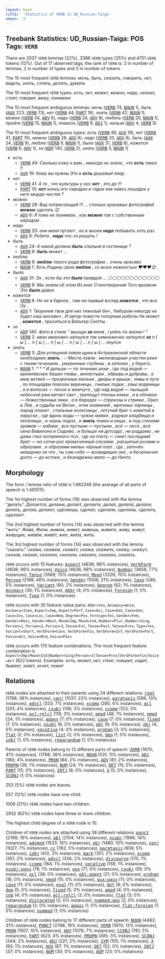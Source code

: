 ```yaml
---
layout: base
title:  'Statistics of VERB in UD_Russian-Taiga'
udver: '2'
---
```


## Treebank Statistics: UD_Russian-Taiga: POS Tags: `VERB`

There are 2037 `VERB` lemmas (22%), 3386 `VERB` types (25%) and 4751 `VERB` tokens (12%).
Out of 17 observed tags, the rank of `VERB` is: 2 in number of lemmas, 2 in number of types and 3 in number of tokens.

The 10 most frequent `VERB` lemmas: <em>мочь, быть, сказать, говорить, нет, видеть, знать, стоять, делать, думать</em>

The 10 most frequent `VERB` types:  <em>есть, нет, может, можно, надо, сказал, стоит, говорит, вижу, понимаю</em>

The 10 most frequent ambiguous lemmas: <em>мочь</em> (<tt><a href="ru_taiga-pos-VERB.html">VERB</a></tt> 74, <tt><a href="ru_taiga-pos-NOUN.html">NOUN</a></tt> 1), <em>быть</em> (<tt><a href="ru_taiga-pos-AUX.html">AUX</a></tt> 223, <tt><a href="ru_taiga-pos-VERB.html">VERB</a></tt> 73), <em>нет</em> (<tt><a href="ru_taiga-pos-VERB.html">VERB</a></tt> 44, <tt><a href="ru_taiga-pos-PART.html">PART</a></tt> 19), <em>знать</em> (<tt><a href="ru_taiga-pos-VERB.html">VERB</a></tt> 42, <tt><a href="ru_taiga-pos-NOUN.html">NOUN</a></tt> 1), <em>можно</em> (<tt><a href="ru_taiga-pos-VERB.html">VERB</a></tt> 34, <tt><a href="ru_taiga-pos-ADV.html">ADV</a></tt> 6), <em>надо</em> (<tt><a href="ru_taiga-pos-VERB.html">VERB</a></tt> 24, <tt><a href="ru_taiga-pos-ADV.html">ADV</a></tt> 8), <em>любить</em> (<tt><a href="ru_taiga-pos-VERB.html">VERB</a></tt> 20, <tt><a href="ru_taiga-pos-NOUN.html">NOUN</a></tt> 1), <em>пройти</em> (<tt><a href="ru_taiga-pos-VERB.html">VERB</a></tt> 15, <tt><a href="ru_taiga-pos-NOUN.html">NOUN</a></tt> 1), <em>плакать</em> (<tt><a href="ru_taiga-pos-VERB.html">VERB</a></tt> 9, <tt><a href="ru_taiga-pos-ADJ.html">ADJ</a></tt> 1), <em>нельзя</em> (<tt><a href="ru_taiga-pos-ADV.html">ADV</a></tt> 4, <tt><a href="ru_taiga-pos-VERB.html">VERB</a></tt> 3)

The 10 most frequent ambiguous types:  <em>есть</em> (<tt><a href="ru_taiga-pos-VERB.html">VERB</a></tt> 49, <tt><a href="ru_taiga-pos-AUX.html">AUX</a></tt> 19), <em>нет</em> (<tt><a href="ru_taiga-pos-VERB.html">VERB</a></tt> 41, <tt><a href="ru_taiga-pos-PART.html">PART</a></tt> 10), <em>можно</em> (<tt><a href="ru_taiga-pos-VERB.html">VERB</a></tt> 28, <tt><a href="ru_taiga-pos-ADV.html">ADV</a></tt> 6), <em>надо</em> (<tt><a href="ru_taiga-pos-VERB.html">VERB</a></tt> 20, <tt><a href="ru_taiga-pos-ADV.html">ADV</a></tt> 8), <em>быть</em> (<tt><a href="ru_taiga-pos-AUX.html">AUX</a></tt> 24, <tt><a href="ru_taiga-pos-VERB.html">VERB</a></tt> 9), <em>люблю</em> (<tt><a href="ru_taiga-pos-VERB.html">VERB</a></tt> 9, <tt><a href="ru_taiga-pos-NOUN.html">NOUN</a></tt> 1), <em>было</em> (<tt><a href="ru_taiga-pos-AUX.html">AUX</a></tt> 31, <tt><a href="ru_taiga-pos-VERB.html">VERB</a></tt> 8), <em>кажется</em> (<tt><a href="ru_taiga-pos-VERB.html">VERB</a></tt> 6, <tt><a href="ru_taiga-pos-ADV.html">ADV</a></tt> 1), <em>за</em> (<tt><a href="ru_taiga-pos-ADP.html">ADP</a></tt> 140, <tt><a href="ru_taiga-pos-VERB.html">VERB</a></tt> 2), <em>знать</em> (<tt><a href="ru_taiga-pos-VERB.html">VERB</a></tt> 3, <tt><a href="ru_taiga-pos-NOUN.html">NOUN</a></tt> 1)


* <em>есть</em>
  * <tt><a href="ru_taiga-pos-VERB.html">VERB</a></tt> 49: <em>Сколько езжу к вам , никогда не знала , что <b>есть</b> такое !!</em>
  * <tt><a href="ru_taiga-pos-AUX.html">AUX</a></tt> 19: <em>Кому вы нужны Это и <b>есть</b> дешевый пиар .</em>
* <em>нет</em>
  * <tt><a href="ru_taiga-pos-VERB.html">VERB</a></tt> 41: <em>А то , что культуры у нас <b>нет</b> , это да !!!</em>
  * <tt><a href="ru_taiga-pos-PART.html">PART</a></tt> 10: <em><b>нет</b> конец его смраден и гадок как навоз лошадок у него морда чистая ?</em>
* <em>можно</em>
  * <tt><a href="ru_taiga-pos-VERB.html">VERB</a></tt> 28: <em>Вид потрясающий !!! ... столько красивых фотографий <b>можно</b> сделать 😉</em>
  * <tt><a href="ru_taiga-pos-ADV.html">ADV</a></tt> 6: <em>Я тоже не понимаю , как <b>можно</b> так с собственным народом .</em>
* <em>надо</em>
  * <tt><a href="ru_taiga-pos-VERB.html">VERB</a></tt> 20: <em>они меня пугают , но в жизни <b>надо</b> побывать хоть раз</em>
  * <tt><a href="ru_taiga-pos-ADV.html">ADV</a></tt> 8: <em>Ребята , <b>надо</b> что-то решать !</em>
* <em>быть</em>
  * <tt><a href="ru_taiga-pos-AUX.html">AUX</a></tt> 24: <em>А какой должна <b>быть</b> спальня в гостинице ?</em>
  * <tt><a href="ru_taiga-pos-VERB.html">VERB</a></tt> 9: <em><b>быть</b> может …</em>
* <em>люблю</em>
  * <tt><a href="ru_taiga-pos-VERB.html">VERB</a></tt> 9: <em><b>люблю</b> такого рода фотографии .. очень красиво</em>
  * <tt><a href="ru_taiga-pos-NOUN.html">NOUN</a></tt> 1: <em>Хоть Родину свою <b>люблю</b> , со всею нежностью ❤️❤️❤️😊 .</em>
* <em>было</em>
  * <tt><a href="ru_taiga-pos-AUX.html">AUX</a></tt> 31: <em>Эх , если бы это <b>было</b> правдой ... ⚪⚪⚪⚪⚪⚪⚪⚪⚪⚪⚪⚪</em>
  * <tt><a href="ru_taiga-pos-VERB.html">VERB</a></tt> 8: <em>Мы знаем об этом Из книг Стихотворений Того времени Это <b>было</b> давно</em>
* <em>кажется</em>
  * <tt><a href="ru_taiga-pos-VERB.html">VERB</a></tt> 6: <em>Но не в Европу , там на первый взгляд <b>кажется</b> , что все Ок .</em>
  * <tt><a href="ru_taiga-pos-ADV.html">ADV</a></tt> 1: <em>Творения твои для них тяжелый бич , Нибуром никогда не будет наш москвич , И автор повести топорныя работы Не может , <b>кажется</b> , проситься в Вальтер Скотты .</em>
* <em>за</em>
  * <tt><a href="ru_taiga-pos-ADP.html">ADP</a></tt> 140: <em>Фото в стиле " выходи <b>за</b> меня , гулять по жизни ! "</em>
  * <tt><a href="ru_taiga-pos-VERB.html">VERB</a></tt> 2: <em>иван иванович запнулся так немножечко запнулся <b>за</b> п [ ы ] ... п [ ы ] ... п [ ы ] ... п [ ы ] ... п [ ы ] ... пнулся</em>
* <em>знать</em>
  * <tt><a href="ru_taiga-pos-VERB.html">VERB</a></tt> 3: <em>Для успешной ловли щуки в Астраханской области необходимо <b>знать</b> : ✅ Места ловли : мелководные участки реки с тихим течением , умеренные глубины , в затонах , у берега .</em>
  * <tt><a href="ru_taiga-pos-NOUN.html">NOUN</a></tt> 1: <em>* * * И дальше — по течению реки , где под водой — кремлёвских башен главы , монастыри , обрывы и дубравы , а меж ветвей — прозрачные мальки , дворы и крыши , нивы и луга , по площадям повозок вереницы , гнилые лодки , злые водяницы , а в волосах — песок и жемчуга , где над водой — пыльцой небесной ржи витает свет , трепещут птичьи клики , и в облаках — божественные лики , а в бородах — стрекозы и стрижи , Орел и Лев , и судьбы на Весах , огни знамений , мрачные зарницы , парад планет , стальные колесницы , летучий бриг с кометой в парусах , где вдоль воды — чужие маяки , родные кладбища и пепелища , и чернь подла , и <b>знать</b> темна и нища , и под стенами храмов — кабаки , все пустыни — пустыни , всё — леса , всё окна Вавилона и Содома , и больше ни детсада , ни роддома , ни даже глаз потерянного пса , где на плоту — гниет последний брат — на сотни раз промоченный слезами , расшитый розами и образами , и образами милых чёрный плат , где , заточён неведомо за что , ты сам себе — всевидящее око , и бесконечно долго — до истока , и безнадежно мало — до Ничто .</em>

## Morphology

The form / lemma ratio of `VERB` is 1.662248 (the average of all parts of speech is 1.491511).

The 1st highest number of forms (16) was observed with the lemma “делать”: <em>Делается, делаем, делает, делаете, делал, делала, делали, делать, делаю, делают, сделаешь, сделал, сделали, сделаны, сделать, сделают</em>.

The 2nd highest number of forms (14) was observed with the lemma “жить”: <em>Живя, Жили, живем, живет, живешь, живите, живу, живут, живущих, живём, живёт, жил, жила, жить</em>.

The 3rd highest number of forms (14) was observed with the lemma “сказать”: <em>cкажи, скажем, скажет, скажи, скажите, скажу, скажут, сказав, сказал, сказала, сказали, сказало, сказано, сказать</em>.

`VERB` occurs with 15 features: <tt><a href="ru_taiga-feat-Aspect.html">Aspect</a></tt> (4636; 98% instances), <tt><a href="ru_taiga-feat-VerbForm.html">VerbForm</a></tt> (4636; 98% instances), <tt><a href="ru_taiga-feat-Voice.html">Voice</a></tt> (4636; 98% instances), <tt><a href="ru_taiga-feat-Number.html">Number</a></tt> (3658; 77% instances), <tt><a href="ru_taiga-feat-Tense.html">Tense</a></tt> (3569; 75% instances), <tt><a href="ru_taiga-feat-Mood.html">Mood</a></tt> (3326; 70% instances), <tt><a href="ru_taiga-feat-Person.html">Person</a></tt> (2198; 46% instances), <tt><a href="ru_taiga-feat-Gender.html">Gender</a></tt> (1006; 21% instances), <tt><a href="ru_taiga-feat-Case.html">Case</a></tt> (246; 5% instances), <tt><a href="ru_taiga-feat-Variant.html">Variant</a></tt> (90; 2% instances), <tt><a href="ru_taiga-feat-Degree.html">Degree</a></tt> (62; 1% instances), <tt><a href="ru_taiga-feat-Animacy.html">Animacy</a></tt> (36; 1% instances), <tt><a href="ru_taiga-feat-Abbr.html">Abbr</a></tt> (4; 0% instances), <tt><a href="ru_taiga-feat-Foreign.html">Foreign</a></tt> (1; 0% instances), <tt><a href="ru_taiga-feat-Typo.html">Typo</a></tt> (1; 0% instances)

`VERB` occurs with 35 feature-value pairs: `Abbr=Yes`, `Animacy=Anim`, `Animacy=Inan`, `Aspect=Imp`, `Aspect=Perf`, `Case=Acc`, `Case=Dat`, `Case=Gen`, `Case=Ins`, `Case=Loc`, `Case=Nom`, `Degree=Pos`, `Foreign=Yes`, `Gender=Fem`, `Gender=Masc`, `Gender=Neut`, `Mood=Imp`, `Mood=Ind`, `Number=Plur`, `Number=Sing`, `Person=1`, `Person=2`, `Person=3`, `Tense=Fut`, `Tense=Past`, `Tense=Pres`, `Typo=Yes`, `Variant=Short`, `VerbForm=Conv`, `VerbForm=Fin`, `VerbForm=Inf`, `VerbForm=Part`, `Voice=Act`, `Voice=Mid`, `Voice=Pass`

`VERB` occurs with 170 feature combinations.
The most frequent feature combination is `Aspect=Imp|Mood=Ind|Number=Sing|Person=3|Tense=Pres|VerbForm=Fin|Voice=Act` (622 tokens).
Examples: <em>есть, может, нет, стоит, говорит, сидит, бывает, знает, хочет, лежит</em>


## Relations

`VERB` nodes are attached to their parents using 24 different relations: <tt><a href="ru_taiga-dep-root.html">root</a></tt> (1798; 38% instances), <tt><a href="ru_taiga-dep-conj.html">conj</a></tt> (1037; 22% instances), <tt><a href="ru_taiga-dep-parataxis.html">parataxis</a></tt> (596; 13% instances), <tt><a href="ru_taiga-dep-advcl.html">advcl</a></tt> (333; 7% instances), <tt><a href="ru_taiga-dep-xcomp.html">xcomp</a></tt> (285; 6% instances), <tt><a href="ru_taiga-dep-acl.html">acl</a></tt> (201; 4% instances), <tt><a href="ru_taiga-dep-csubj.html">csubj</a></tt> (136; 3% instances), <tt><a href="ru_taiga-dep-ccomp.html">ccomp</a></tt> (123; 3% instances), <tt><a href="ru_taiga-dep-acl-relcl.html">acl:relcl</a></tt> (119; 3% instances), <tt><a href="ru_taiga-dep-amod.html">amod</a></tt> (48; 1% instances), <tt><a href="ru_taiga-dep-nmod.html">nmod</a></tt> (24; 1% instances), <tt><a href="ru_taiga-dep-appos.html">appos</a></tt> (7; 0% instances), <tt><a href="ru_taiga-dep-case.html">case</a></tt> (7; 0% instances), <tt><a href="ru_taiga-dep-fixed.html">fixed</a></tt> (7; 0% instances), <tt><a href="ru_taiga-dep-nsubj.html">nsubj</a></tt> (6; 0% instances), <tt><a href="ru_taiga-dep-obl.html">obl</a></tt> (6; 0% instances), <tt><a href="ru_taiga-dep-obj.html">obj</a></tt> (4; 0% instances), <tt><a href="ru_taiga-dep-vocative.html">vocative</a></tt> (4; 0% instances), <tt><a href="ru_taiga-dep-orphan.html">orphan</a></tt> (3; 0% instances), <tt><a href="ru_taiga-dep-flat.html">flat</a></tt> (2; 0% instances), <tt><a href="ru_taiga-dep-list.html">list</a></tt> (2; 0% instances), <tt><a href="ru_taiga-dep-dep.html">dep</a></tt> (1; 0% instances), <tt><a href="ru_taiga-dep-iobj.html">iobj</a></tt> (1; 0% instances), <tt><a href="ru_taiga-dep-reparandum.html">reparandum</a></tt> (1; 0% instances)

Parents of `VERB` nodes belong to 13 different parts of speech: <tt><a href="ru_taiga-pos-VERB.html">VERB</a></tt> (1970; 41% instances),  (1798; 38% instances), <tt><a href="ru_taiga-pos-NOUN.html">NOUN</a></tt> (531; 11% instances), <tt><a href="ru_taiga-pos-ADJ.html">ADJ</a></tt> (180; 4% instances), <tt><a href="ru_taiga-pos-PRON.html">PRON</a></tt> (84; 2% instances), <tt><a href="ru_taiga-pos-ADV.html">ADV</a></tt> (81; 2% instances), <tt><a href="ru_taiga-pos-PROPN.html">PROPN</a></tt> (39; 1% instances), <tt><a href="ru_taiga-pos-NUM.html">NUM</a></tt> (24; 1% instances), <tt><a href="ru_taiga-pos-DET.html">DET</a></tt> (15; 0% instances), <tt><a href="ru_taiga-pos-PART.html">PART</a></tt> (15; 0% instances), <tt><a href="ru_taiga-pos-INTJ.html">INTJ</a></tt> (8; 0% instances), <tt><a href="ru_taiga-pos-X.html">X</a></tt> (5; 0% instances), <tt><a href="ru_taiga-pos-SCONJ.html">SCONJ</a></tt> (1; 0% instances)

253 (5%) `VERB` nodes are leaves.

557 (12%) `VERB` nodes have one child.

1009 (21%) `VERB` nodes have two children.

2932 (62%) `VERB` nodes have three or more children.

The highest child degree of a `VERB` node is 10.

Children of `VERB` nodes are attached using 38 different relations: <tt><a href="ru_taiga-dep-punct.html">punct</a></tt> (2768; 19% instances), <tt><a href="ru_taiga-dep-obl.html">obl</a></tt> (2104; 14% instances), <tt><a href="ru_taiga-dep-nsubj.html">nsubj</a></tt> (1989; 14% instances), <tt><a href="ru_taiga-dep-advmod.html">advmod</a></tt> (1533; 10% instances), <tt><a href="ru_taiga-dep-obj.html">obj</a></tt> (1480; 10% instances), <tt><a href="ru_taiga-dep-conj.html">conj</a></tt> (1027; 7% instances), <tt><a href="ru_taiga-dep-cc.html">cc</a></tt> (782; 5% instances), <tt><a href="ru_taiga-dep-parataxis.html">parataxis</a></tt> (659; 5% instances), <tt><a href="ru_taiga-dep-iobj.html">iobj</a></tt> (412; 3% instances), <tt><a href="ru_taiga-dep-mark.html">mark</a></tt> (351; 2% instances), <tt><a href="ru_taiga-dep-xcomp.html">xcomp</a></tt> (351; 2% instances), <tt><a href="ru_taiga-dep-advcl.html">advcl</a></tt> (326; 2% instances), <tt><a href="ru_taiga-dep-discourse.html">discourse</a></tt> (170; 1% instances), <tt><a href="ru_taiga-dep-ccomp.html">ccomp</a></tt> (164; 1% instances), <tt><a href="ru_taiga-dep-vocative.html">vocative</a></tt> (158; 1% instances), <tt><a href="ru_taiga-dep-nsubj-pass.html">nsubj:pass</a></tt> (76; 1% instances), <tt><a href="ru_taiga-dep-aux.html">aux</a></tt> (71; 0% instances), <tt><a href="ru_taiga-dep-csubj.html">csubj</a></tt> (59; 0% instances), <tt><a href="ru_taiga-dep-acl.html">acl</a></tt> (38; 0% instances), <tt><a href="ru_taiga-dep-obl-agent.html">obl:agent</a></tt> (21; 0% instances), <tt><a href="ru_taiga-dep-orphan.html">orphan</a></tt> (16; 0% instances), <tt><a href="ru_taiga-dep-nmod.html">nmod</a></tt> (15; 0% instances), <tt><a href="ru_taiga-dep-aux-pass.html">aux:pass</a></tt> (11; 0% instances), <tt><a href="ru_taiga-dep-case.html">case</a></tt> (11; 0% instances), <tt><a href="ru_taiga-dep-expl.html">expl</a></tt> (11; 0% instances), <tt><a href="ru_taiga-dep-det.html">det</a></tt> (8; 0% instances), <tt><a href="ru_taiga-dep-dep.html">dep</a></tt> (5; 0% instances), <tt><a href="ru_taiga-dep-fixed.html">fixed</a></tt> (5; 0% instances), <tt><a href="ru_taiga-dep-amod.html">amod</a></tt> (4; 0% instances), <tt><a href="ru_taiga-dep-cop.html">cop</a></tt> (4; 0% instances), <tt><a href="ru_taiga-dep-acl-relcl.html">acl:relcl</a></tt> (3; 0% instances), <tt><a href="ru_taiga-dep-flat.html">flat</a></tt> (3; 0% instances), <tt><a href="ru_taiga-dep-dislocated.html">dislocated</a></tt> (2; 0% instances), <tt><a href="ru_taiga-dep-nummod-gov.html">nummod:gov</a></tt> (2; 0% instances), <tt><a href="ru_taiga-dep-reparandum.html">reparandum</a></tt> (2; 0% instances), <tt><a href="ru_taiga-dep-appos.html">appos</a></tt> (1; 0% instances), <tt><a href="ru_taiga-dep-flat-foreign.html">flat:foreign</a></tt> (1; 0% instances), <tt><a href="ru_taiga-dep-nummod.html">nummod</a></tt> (1; 0% instances)

Children of `VERB` nodes belong to 17 different parts of speech: <tt><a href="ru_taiga-pos-NOUN.html">NOUN</a></tt> (4482; 31% instances), <tt><a href="ru_taiga-pos-PUNCT.html">PUNCT</a></tt> (2768; 19% instances), <tt><a href="ru_taiga-pos-VERB.html">VERB</a></tt> (1970; 13% instances), <tt><a href="ru_taiga-pos-PRON.html">PRON</a></tt> (1507; 10% instances), <tt><a href="ru_taiga-pos-ADV.html">ADV</a></tt> (1076; 7% instances), <tt><a href="ru_taiga-pos-CCONJ.html">CCONJ</a></tt> (781; 5% instances), <tt><a href="ru_taiga-pos-PART.html">PART</a></tt> (623; 4% instances), <tt><a href="ru_taiga-pos-PROPN.html">PROPN</a></tt> (395; 3% instances), <tt><a href="ru_taiga-pos-SCONJ.html">SCONJ</a></tt> (344; 2% instances), <tt><a href="ru_taiga-pos-ADJ.html">ADJ</a></tt> (221; 2% instances), <tt><a href="ru_taiga-pos-SYM.html">SYM</a></tt> (155; 1% instances), <tt><a href="ru_taiga-pos-X.html">X</a></tt> (93; 1% instances), <tt><a href="ru_taiga-pos-AUX.html">AUX</a></tt> (87; 1% instances), <tt><a href="ru_taiga-pos-DET.html">DET</a></tt> (52; 0% instances), <tt><a href="ru_taiga-pos-INTJ.html">INTJ</a></tt> (37; 0% instances), <tt><a href="ru_taiga-pos-NUM.html">NUM</a></tt> (30; 0% instances), <tt><a href="ru_taiga-pos-ADP.html">ADP</a></tt> (23; 0% instances)

